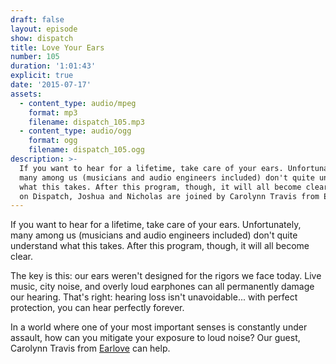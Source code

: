 ```yaml
---
draft: false
layout: episode
show: dispatch
title: Love Your Ears
number: 105
duration: '1:01:43'
explicit: true
date: '2015-07-17'
assets:
  - content_type: audio/mpeg
    format: mp3
    filename: dispatch_105.mp3
  - content_type: audio/ogg
    format: ogg
    filename: dispatch_105.ogg
description: >-
  If you want to hear for a lifetime, take care of your ears. Unfortunately,
  many among us (musicians and audio engineers included) don't quite understand
  what this takes. After this program, though, it will all become clear. Today
  on Dispatch, Joshua and Nicholas are joined by Carolynn Travis from Earlove.
---
```

If you want to hear for a lifetime, take care of your ears. Unfortunately, many among us (musicians and audio engineers included) don't quite understand what this takes. After this program, though, it will all become clear.

The key is this: our ears weren't designed for the rigors we face today. Live music, city noise, and overly loud earphones can all permanently damage our hearing. That's right: hearing loss isn't unavoidable... with perfect protection, you can hear perfectly forever.

In a world where one of your most important senses is constantly under assault, how can you mitigate your exposure to loud noise? Our guest, Carolynn Travis from [Earlove](http://earlove.net) can help.
